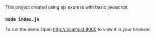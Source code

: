 This project created using ejs express with basic javascript
### `node index.js`
To run the demo
Open [http://localhost:8000](http://localhost:8000) to view it in your browser.

